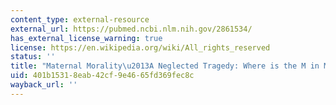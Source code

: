 ```yaml
---
content_type: external-resource
external_url: https://pubmed.ncbi.nlm.nih.gov/2861534/
has_external_license_warning: true
license: https://en.wikipedia.org/wiki/All_rights_reserved
status: ''
title: "Maternal Morality\u2013A Neglected Tragedy: Where is the M in MCH?"
uid: 401b1531-8eab-42cf-9e46-65fd369fec8c
wayback_url: ''
---
```

